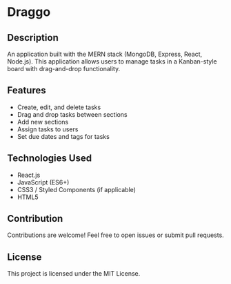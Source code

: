 # Draggo
## Description
An application built with the MERN stack (MongoDB, Express, React, Node.js). This application allows users to manage tasks in a Kanban-style board with drag-and-drop functionality.

## Features
- Create, edit, and delete tasks
- Drag and drop tasks between sections
- Add new sections
- Assign tasks to users
- Set due dates and tags for tasks

## Technologies Used
- React.js
- JavaScript (ES6+)
- CSS3 / Styled Components (if applicable)
- HTML5

## Contribution
Contributions are welcome! Feel free to open issues or submit pull requests.

## License
This project is licensed under the MIT License.
